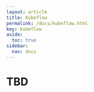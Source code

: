 ```yaml
---
layout: article
title: Kubeflow
permalink: /docs/kubeflow.html
key: kubeflow
aside:
  toc: true
sidebar:
  nav: docs
---
```

# TBD
